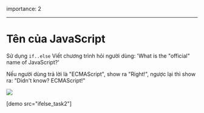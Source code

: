 importance: 2

---

# Tên của JavaScript

Sử dụng `if..else` Viết chương trình hỏi người dùng: 'What is the "official" name of JavaScript?'

Nếu người dùng trả lời là "ECMAScript", show ra "Right!", ngược lại thì show ra: "Didn't know? ECMAScript!"

![](ifelse_task2.png)

[demo src="ifelse_task2"]

